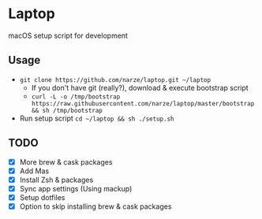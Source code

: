 # Laptop
macOS setup script for development

## Usage
- `git clone https://github.com/narze/laptop.git ~/laptop`
  - If you don't have git (really?), download & execute bootstrap script
  - `curl -L -o /tmp/bootstrap https://raw.githubusercontent.com/narze/laptop/master/bootstrap && sh /tmp/bootstrap`
- Run setup script `cd ~/laptop && sh ./setup.sh`

## TODO
- [x] More brew & cask packages
- [x] Add Mas
- [x] Install Zsh & packages
- [x] Sync app settings (Using mackup)
- [x] Setup dotfiles
- [x] Option to skip installing brew & cask packages
